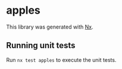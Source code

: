# apples

This library was generated with [Nx](https://nx.dev).

## Running unit tests

Run `nx test apples` to execute the unit tests.
